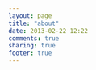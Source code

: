 ```yaml
---
layout: page
title: "about"
date: 2013-02-22 12:22
comments: true
sharing: true
footer: true
---
```

